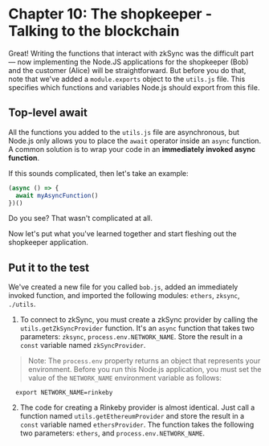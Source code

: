 # Chapter 10: The shopkeeper - Talking to the blockchain

Great! Writing the functions that interact with zkSync was the difficult part — now implementing the Node.JS applications for the shopkeeper (Bob) and the customer (Alice) will be straightforward. But before you do that, note that we've added a `module.exports` object to the `utils.js` file. This specifies which functions and variables Node.js should export from this file.

## Top-level await

All the functions you added to the `utils.js` file are asynchronous, but Node.js only allows you to place the `await` operator inside an `async` function. A common solution is to wrap your code in an **immediately invoked async function**.

If this sounds complicated, then let's take an example:

```JavaScript
(async () => {
  await myAsyncFunction()
})()

```

Do you see? That wasn't complicated at all.

Now let's put what you've learned together and start fleshing out the shopkeeper application.

## Put it to the test

We've created a new file for you called `bob.js`, added an immediately invoked function, and imported the following modules: `ethers`, `zksync`, `./utils`.

1. To connect to zkSync, you must create a zkSync provider by calling the `utils.getZkSyncProvider` function. It's an `async` function that takes two parameters: `zksync`, `process.env.NETWORK_NAME`. Store the result in a `const` variable named `zkSyncProvider`.
>Note: The `process.env` property returns an object that represents your environment. Before you run this Node.js application, you must set the value of the `NETWORK_NAME` environment variable as follows:
  ```shell
    export NETWORK_NAME=rinkeby
  ```

2. The code for creating a Rinkeby provider is almost identical. Just call a function named `utils.getEthereumProvider` and store the result in a `const` variable named `ethersProvider`. The function takes the following two parameters: `ethers`, and `process.env.NETWORK_NAME`.
